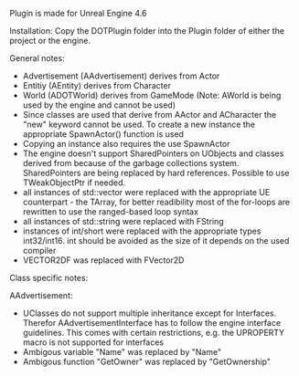 Plugin is made for Unreal Engine 4.6

Installation: Copy the DOTPlugin folder into the Plugin folder of either the project or the engine.

General notes:

- Advertisement (AAdvertisement) derives from Actor
- Entitiy (AEntity) derives from Character
- World (ADOTWorld) derives from GameMode (Note: AWorld is being used by the engine and cannot be used)
- Since classes are used that derive from AActor and ACharacter the "new" keyword cannot be used. To create a new instance
  the appropriate SpawnActor() function is used
- Copying an instance also requires the use SpawnActor
- The engine doesn't support SharedPointers on UObjects and classes derived from because of the garbage collections system.
  SharedPointers are being replaced by hard references. Possible to use TWeakObjectPtr if needed.
- all instances of std::vector were replaced with the appropriate UE counterpart - the TArray, for better readibility most of 
  the for-loops are rewritten to use the ranged-based loop syntax
- all instances of std::string were replaced with FString
- instances of int/short were replaced with the appropriate types int32/int16. int should be avoided as the size of it depends
  on the used compiler
- VECTOR2DF was replaced with FVector2D

Class specific notes:

AAdvertisement:
- UClasses do not support multiple inheritance except for Interfaces. Therefor AAdvertisementInterface has to follow the 
  engine interface guidelines. This comes with certain restrictions, e.g. the UPROPERTY macro is not supported for interfaces
- Ambigous variable "Name" was replaced by "Name"
- Ambigous function "GetOwner" was replaced by "GetOwnership"